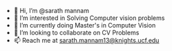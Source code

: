 - 👋 Hi, I’m @sarath mannam
- 👀 I’m interested in Solving Computer vision problems
- 🌱 I’m currently doing Master's in Computer Vision
- 💞️ I’m looking to collaborate on CV Problems
- 📫 Reach me at sarath.mannam13@knights.ucf.edu

<!---
saruCRCV/saruCRCV is a ✨ special ✨ repository because its `README.md` (this file) appears on your GitHub profile.
You can click the Preview link to take a look at your changes.
--->

